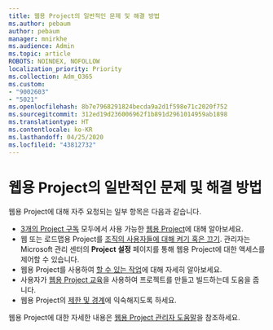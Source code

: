 ```yaml
---
title: 웹용 Project의 일반적인 문제 및 해결 방법
ms.author: pebaum
author: pebaum
manager: mnirkhe
ms.audience: Admin
ms.topic: article
ROBOTS: NOINDEX, NOFOLLOW
localization_priority: Priority
ms.collection: Adm_O365
ms.custom:
- "9002603"
- "5021"
ms.openlocfilehash: 8b7e7968291824becda9a2d1f598e71c2020f752
ms.sourcegitcommit: 312ed19d236006962f1b891d2961014959ab1898
ms.translationtype: HT
ms.contentlocale: ko-KR
ms.lasthandoff: 04/25/2020
ms.locfileid: "43812732"
---
```

# <a name="project-for-the-web-common-issues-and-resolutions"></a>웹용 Project의 일반적인 문제 및 해결 방법

웹용 Project에 대해 자주 요청되는 일부 항목은 다음과 같습니다.

- [3개의 Project 구독](https://products.office.com/project/compare-microsoft-project-management-software) 모두에서 사용 가능한 [웹용 Project](https://support.microsoft.com/ko-KR/office/what-is-project-for-the-web-c19b2421-3c9d-4037-97c6-f66b6e1d2eb5)에 대해 알아보세요.
- 웹 또는 로드맵용 Project를 [조직의 사용자들에 대해 켜기 혹은 끄기](https://docs.microsoft.com/project-for-the-web/turn-project-for-the-web-off). 관리자는 Microsoft 관리 센터의 **Project 설정** 페이지를 통해 웹용 Project에 대한 액세스를 제어할 수 있습니다.
- 웹용 Project를 사용하여 [할 수 있는 작업](https://support.office.com/article/what-can-you-do-with-project-for-the-web-b30f5442-be5f-43d2-9072-c95bff778ea1)에 대해 자세히 알아보세요.
- 사용자가 [웹용 Project 교육](https://support.office.com/article/get-started-with-project-for-the-web-50bf3e29-0f0d-4b7a-9d2c-7c78389b67ad)을 사용하여 프로젝트를 만들고 빌드하는데 도움을 줍니다.
- 웹용 Project의 [제한 및 경계](https://docs.microsoft.com/project-for-the-web/project-for-the-web-limits-and-boundaries)에 익숙해지도록 하세요.

웹용 Project에 대한 자세한 내용은 [웹용 Project 관리자 도움말](https://docs.microsoft.com/project-for-the-web/projectforweb-admin-home)을 참조하세요.
